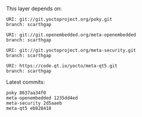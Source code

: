 This layer depends on:

    URI: git://git.yoctoproject.org/poky.git
    branch: scarthgap

    URI: git://git.openembedded.org/meta-openembedded
    branch: scarthgap

    URI: git://git.yoctoproject.org/meta-security.git
    branch: scarthgap

    URI: https://code.qt.io/yocto/meta-qt5.git
    branch: scarthgap

Latest commits:

    poky 8637aa34f0
    meta-openembedded 1235dd4ed
    meta-security 2d5aaeb
    meta-qt5 eb828418

